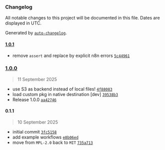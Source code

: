 ### Changelog

All notable changes to this project will be documented in this file. Dates are displayed in UTC.

Generated by [`auto-changelog`](https://github.com/CookPete/auto-changelog).

#### [1.0.1](https://github.com/skadaai/n8n-nodes-smartcache/compare/1.0.0...1.0.1)

- remove `assert` and replace by explicit n8n errors [`5c44961`](https://github.com/skadaai/n8n-nodes-smartcache/commit/5c44961a296f7fed43cace92e28fa1e039e61fe0)

### [1.0.0](https://github.com/skadaai/n8n-nodes-smartcache/compare/0.1.1...1.0.0)

> 11 September 2025

- use S3 as backend instead of local files! [`4f88083`](https://github.com/skadaai/n8n-nodes-smartcache/commit/4f8808369d7df5a274a88e59d644972f144d89b2)
- load custom pkg in native destination [dev] [`39538b3`](https://github.com/skadaai/n8n-nodes-smartcache/commit/39538b305c72d5a850c60918ed3b9927af73d78a)
- Release 1.0.0 [`aa42746`](https://github.com/skadaai/n8n-nodes-smartcache/commit/aa42746adfc59ad3cea678fc4f0ece4e1c9c902e)

#### 0.1.1

> 10 September 2025

- initial commit [`3fc5158`](https://github.com/skadaai/n8n-nodes-smartcache/commit/3fc5158c69e2c8711714d3f4c6c2d141c482b68e)
- add example workflows [`e8b06ed`](https://github.com/skadaai/n8n-nodes-smartcache/commit/e8b06ed16ede6d347611044a32e727ffa374c763)
- move from `MPL-2.0` back to `MIT` [`735a713`](https://github.com/skadaai/n8n-nodes-smartcache/commit/735a713d451e5b8381e568ad4f63833f607f0451)
